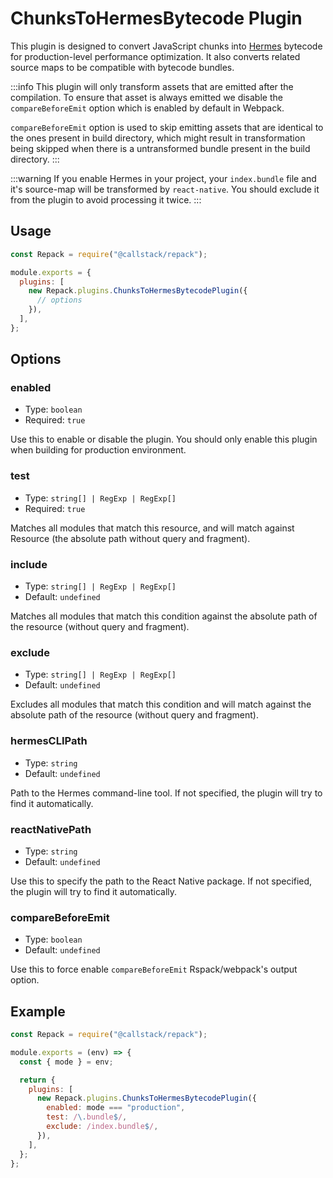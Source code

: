 # ChunksToHermesBytecode Plugin

This plugin is designed to convert JavaScript chunks into [Hermes](https://hermesengine.dev/) bytecode for production-level performance optimization.
It also converts related source maps to be compatible with bytecode bundles.

:::info
This plugin will only transform assets that are emitted after the compilation. To ensure that asset is always emitted we disable the `compareBeforeEmit` option which is enabled by default in Webpack.

`compareBeforeEmit` option is used to skip emitting assets that are identical to the
ones present in build directory, which might result in transformation being
skipped when there is a untransformed bundle present in the build directory.
:::

:::warning
If you enable Hermes in your project, your `index.bundle` file and it's source-map will be transformed by `react-native`.
You should exclude it from the plugin to avoid processing it twice.
:::

## Usage

```js title="rspack.config.cjs"
const Repack = require("@callstack/repack");

module.exports = {
  plugins: [
    new Repack.plugins.ChunksToHermesBytecodePlugin({
      // options
    }),
  ],
};
```

## Options

### enabled

- Type: `boolean`
- Required: `true`

Use this to enable or disable the plugin. You should only enable this plugin when building for production environment.

### test

- Type: `string[] | RegExp | RegExp[]`
- Required: `true`

Matches all modules that match this resource, and will match against Resource (the absolute path without query and fragment).

### include

- Type: `string[] | RegExp | RegExp[]`
- Default: `undefined`

Matches all modules that match this condition against the absolute path of the resource (without query and fragment).

### exclude

- Type: `string[] | RegExp | RegExp[]`
- Default: `undefined`

Excludes all modules that match this condition and will match against the absolute path of the resource (without query and fragment).

### hermesCLIPath

- Type: `string`
- Default: `undefined`

Path to the Hermes command-line tool. If not specified, the plugin will try to find it automatically.

### reactNativePath

- Type: `string`
- Default: `undefined`

Use this to specify the path to the React Native package. If not specified, the plugin will try to find it automatically.

### compareBeforeEmit

- Type: `boolean`
- Default: `undefined`

Use this to force enable `compareBeforeEmit` Rspack/webpack's output option.

## Example

```js title="rspack.config.cjs"
const Repack = require("@callstack/repack");

module.exports = (env) => {
  const { mode } = env;

  return {
    plugins: [
      new Repack.plugins.ChunksToHermesBytecodePlugin({
        enabled: mode === "production",
        test: /\.bundle$/,
        exclude: /index.bundle$/,
      }),
    ],
  };
};
```
